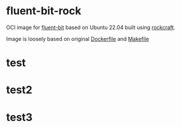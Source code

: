 # fluent-bit-rock
OCI image for [fluent-bit](https://github.com/fluent/fluent-bit) based on Ubuntu 22.04 built using [rockcraft](https://github.com/canonical/rockcraft). 

Image is loosely based on original [Dockerfile](https://github.com/fluent/fluent-bit/blob/master/dockerfiles/Dockerfile)
 and  [Makefile](https://github.com/fluent/fluent-bit/tree/master/cmake)

# test
# test2
# test3
